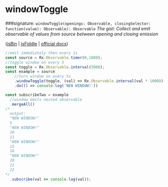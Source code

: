 # windowToggle
###signature: `windowToggle(openings: Observable, closingSelector: function(value): Observable): Observable`
*The gist: Collect and emit observable of values from source between opening and closing emission*

([jsBin](http://jsbin.com/xasofupuka/1/edit?js,console) | [jsFiddle](https://jsfiddle.net/qg6qfqLz/46/) | [official docs](http://reactivex.io/rxjs/class/es6/Observable.js~Observable.html#instance-method-windowToggle))
```js
//emit immediately then every 1s
const source = Rx.Observable.timer(0,1000);
//toggle window on every 5
const toggle = Rx.Observable.interval(5000);
const example = source
    //turn window on every 5s
    .windowToggle(toggle, (val) => Rx.Observable.interval(val * 1000))
    .do(() => console.log('NEW WINDOW!'))

const subscribeTwo = example 
  //window emits nested observable
  .mergeAll()
/*
  output:
  "NEW WINDOW!"
  5
  "NEW WINDOW!"
  10
  11
  "NEW WINDOW!"
  15
  16
  "NEW WINDOW!"
  20
  21
  22
*/
  .subscribe(val => console.log(val));
```